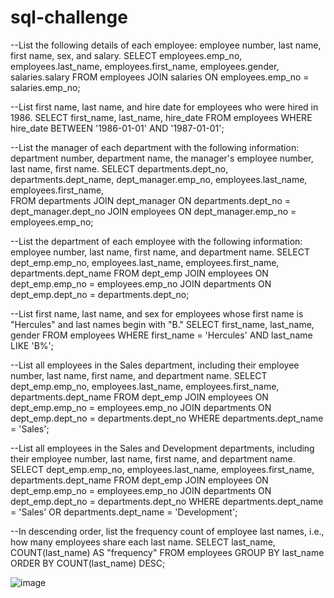 # sql-challenge

--List the following details of each employee: employee number, last name, first name, sex, and salary.
SELECT employees.emp_no, employees.last_name, employees.first_name, employees.gender, salaries.salary
FROM employees JOIN salaries ON employees.emp_no = salaries.emp_no;

--List first name, last name, and hire date for employees who were hired in 1986.
SELECT first_name, last_name, hire_date 
FROM employees WHERE hire_date BETWEEN '1986-01-01' AND '1987-01-01';

--List the manager of each department with the following information: department number, department name, the manager's employee number, last name, first name.
SELECT departments.dept_no, departments.dept_name, dept_manager.emp_no, employees.last_name, employees.first_name,  
FROM departments 
JOIN dept_manager ON departments.dept_no = dept_manager.dept_no
JOIN employees ON dept_manager.emp_no = employees.emp_no;

--List the department of each employee with the following information: employee number, last name, first name, and department name.
SELECT dept_emp.emp_no, employees.last_name, employees.first_name, departments.dept_name
FROM dept_emp
JOIN employees ON dept_emp.emp_no = employees.emp_no
JOIN departments ON dept_emp.dept_no = departments.dept_no;

--List first name, last name, and sex for employees whose first name is "Hercules" and last names begin with "B."
SELECT first_name, last_name, gender
FROM employees WHERE first_name = 'Hercules' AND last_name LIKE 'B%';

--List all employees in the Sales department, including their employee number, last name, first name, and department name.
SELECT dept_emp.emp_no, employees.last_name, employees.first_name, departments.dept_name
FROM dept_emp
JOIN employees ON dept_emp.emp_no = employees.emp_no
JOIN departments ON dept_emp.dept_no = departments.dept_no
WHERE departments.dept_name = 'Sales';

--List all employees in the Sales and Development departments, including their employee number, last name, first name, and department name.
SELECT dept_emp.emp_no, employees.last_name, employees.first_name, departments.dept_name
FROM dept_emp
JOIN employees ON dept_emp.emp_no = employees.emp_no
JOIN departments ON dept_emp.dept_no = departments.dept_no
WHERE departments.dept_name = 'Sales' OR departments.dept_name = 'Development';

--In descending order, list the frequency count of employee last names, i.e., how many employees share each last name.
SELECT last_name,
COUNT(last_name) AS "frequency"
FROM employees
GROUP BY last_name
ORDER BY
COUNT(last_name) DESC;

![image](https://user-images.githubusercontent.com/77474724/128563123-2d493d5b-11a7-4fda-947d-2e09d059d40b.png)



